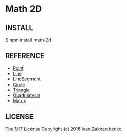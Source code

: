 # Math 2D

## INSTALL
 $ npm install math-2d

## REFERENCE

 - [Point](/docs/point.md)
 - [Line](/docs/line.md)
 - [LineSegment](/docs/line-segment.md)
 - [Circle](/docs/circle.md)
 - [Triangle](/docs/triangle.md)
 - [Quadrilateral](/docs/quadrilateral.md)
 - [Matrix](/docs/matrix.md)

## LICENSE
[The MIT License](http://opensource.org/licenses/MIT)
Copyright (c) 2016 Ivan Zakharchenko